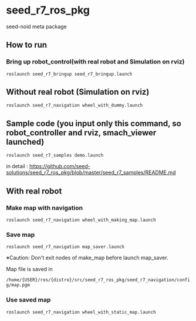 # seed_r7_ros_pkg
seed-noid meta package
## How to run
### Bring up robot_control(with real robot and Simulation on rviz)

``roslaunch seed_r7_bringup seed_r7_bringup.launch`` 

## Without real robot (Simulation on rviz)

``roslaunch seed_r7_navigation wheel_with_dummy.launch`` 



## Sample code (you input only this command, so robot_controller and rviz, smach_viewer launched)

``roslaunch seed_r7_samples demo.launch``

in detail : https://github.com/seed-solutions/seed_r7_ros_pkg/blob/master/seed_r7_samples/README.md


## With real robot

### Make map with navigation

``roslaunch seed_r7_navigation wheel_with_making_map.launch``

### Save map

``roslaunch seed_r7_navigation map_saver.launch``

※Caution: Don't exit nodes of make_map before launch map_saver.


Map file is saved in 

``/home/{USER}/ros/{distro}/src/seed_r7_ros_pkg/seed_r7_navigation/config/map.pgm``

### Use saved map

``roslaunch seed_r7_navigation wheel_with_static_map.launch``

